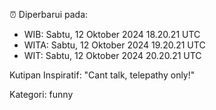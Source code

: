 ⏰ Diperbarui pada:
- WIB: Sabtu, 12 Oktober 2024 18.20.21 UTC
- WITA: Sabtu, 12 Oktober 2024 19.20.21 UTC
- WIT: Sabtu, 12 Oktober 2024 20.20.21 UTC

Kutipan Inspiratif:
"Cant talk, telepathy only!"


Kategori: funny

